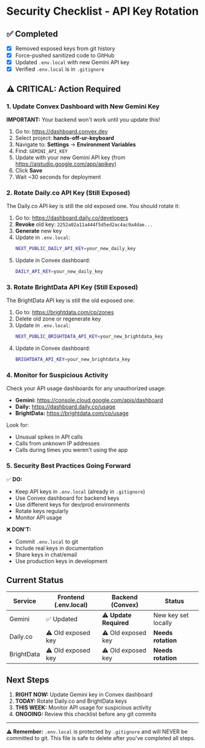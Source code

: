 # Security Checklist - API Key Rotation

## ✅ Completed

- [x] Removed exposed keys from git history
- [x] Force-pushed sanitized code to GitHub
- [x] Updated `.env.local` with new Gemini API key
- [x] Verified `.env.local` is in `.gitignore`

## ⚠️ CRITICAL: Action Required

### 1. Update Convex Dashboard with New Gemini Key

**IMPORTANT:** Your backend won't work until you update this!

1. Go to: https://dashboard.convex.dev
2. Select project: **hands-off-ur-keyboard**
3. Navigate to: **Settings** → **Environment Variables**
4. Find: `GEMINI_API_KEY`
5. Update with your new Gemini API key (from https://aistudio.google.com/app/apikey)
6. Click **Save**
7. Wait ~30 seconds for deployment

### 2. Rotate Daily.co API Key (Still Exposed)

The Daily.co API key is still the old exposed one. You should rotate it:

1. Go to: https://dashboard.daily.co/developers
2. **Revoke** old key: `2252a02a11a444f5d5ed2ac4ac9a4dae...`
3. **Generate** new key
4. Update in `.env.local`:
   ```bash
   NEXT_PUBLIC_DAILY_API_KEY=your_new_daily_key
   ```
5. Update in Convex dashboard:
   ```bash
   DAILY_API_KEY=your_new_daily_key
   ```

### 3. Rotate BrightData API Key (Still Exposed)

The BrightData API key is still the old exposed one:

1. Go to: https://brightdata.com/cp/zones
2. Delete old zone or regenerate key
3. Update in `.env.local`:
   ```bash
   NEXT_PUBLIC_BRIGHTDATA_API_KEY=your_new_brightdata_key
   ```
4. Update in Convex dashboard:
   ```bash
   BRIGHTDATA_API_KEY=your_new_brightdata_key
   ```

### 4. Monitor for Suspicious Activity

Check your API usage dashboards for any unauthorized usage:
- **Gemini:** https://console.cloud.google.com/apis/dashboard
- **Daily:** https://dashboard.daily.co/usage
- **BrightData:** https://brightdata.com/cp/usage

Look for:
- Unusual spikes in API calls
- Calls from unknown IP addresses
- Calls during times you weren't using the app

### 5. Security Best Practices Going Forward

✅ **DO:**
- Keep API keys in `.env.local` (already in `.gitignore`)
- Use Convex dashboard for backend keys
- Use different keys for dev/prod environments
- Rotate keys regularly
- Monitor API usage

❌ **DON'T:**
- Commit `.env.local` to git
- Include real keys in documentation
- Share keys in chat/email
- Use production keys in development

## Current Status

| Service | Frontend (.env.local) | Backend (Convex) | Status |
|---------|----------------------|------------------|--------|
| Gemini | ✅ Updated | ⚠️ **Update Required** | New key set locally |
| Daily.co | ⚠️ Old exposed key | ⚠️ Old exposed key | **Needs rotation** |
| BrightData | ⚠️ Old exposed key | ⚠️ Old exposed key | **Needs rotation** |

## Next Steps

1. **RIGHT NOW:** Update Gemini key in Convex dashboard
2. **TODAY:** Rotate Daily.co and BrightData keys
3. **THIS WEEK:** Monitor API usage for suspicious activity
4. **ONGOING:** Review this checklist before any git commits

---

**⚠️ Remember:** `.env.local` is protected by `.gitignore` and will NEVER be committed to git. This file is safe to delete after you've completed all steps.
